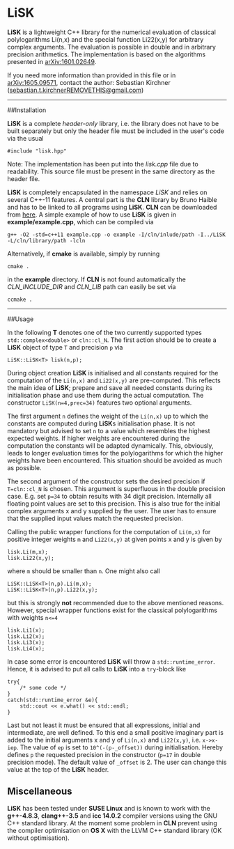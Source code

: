 # LiSK

**LiSK** is a lightweight C++ library for the numerical evaluation of classical polylogarithms Li(n,x) and the special function Li22(x,y) for arbitrary complex arguments. The evaluation is possible in double and in arbitrary precision arithmetics. The implementation is based on the algorithms presented in [arXiv:1601.02649](http://arxiv.org/abs/1601.02649).

If you need more information than provided in this file or in [arXiv:1605.09571](http://arxiv.org/abs/1605.09571), contact the author:
Sebastian Kirchner (sebastian.t.kirchnerREMOVETHIS@gmail.com)

---

##Installation

**LiSK** is a complete _header-only_ library, i.e. the library does not have to be built separately but only the header file must be included in the user's code via the usual

	#include "lisk.hpp"

Note: The implementation has been put into the _lisk.cpp_ file due to readability. This source file must be present in the same directory as the header file.

**LiSK** is completely encapsulated in the namespace _LiSK_ and relies on several C++-11 features. A central part is the **CLN** library by Bruno Haible and has to be linked to all programs using **LiSK**. **CLN** can be downloaded from [here](http://www.ginac.de/CLN/).
A simple example of how to use **LiSK** is given in **example/example.cpp**, which can be compiled via

	g++ -O2 -std=c++11 example.cpp -o example -I/cln/inlude/path -I../LiSK -L/cln/library/path -lcln

Alternatively, if **cmake** is available, simply by running

	cmake .
	
in the **example** directory. If **CLN** is not found automatically the _CLN\_INCLUDE\_DIR_ and _CLN\_LIB_ path can easily be set via

	ccmake .

---

##Usage

In the following **T** denotes one of the two currently supported types 
`std::complex<double>` or `cln::cl_N`. The first action should be to create a **LiSK** object of type `T` and precision `p` via
	
	LiSK::LiSK<T> lisk(n,p);
	
During object creation **LiSK** is initialised and all constants required for the computation of the `Li(n,x)` and `Li22(x,y)` are pre-computed. This reflects the main idea of **LiSK**; prepare and save all needed constants during its initialisation phase and use them during the actual computation. The constructor  `LiSK(n=4,prec=34)` features two optional arguments.

The first argument `n` defines the weight of the `Li(n,x)` up to which the constants are computed during **LiSK**s initialisation phase. It is not mandatory but advised to set `n` to a value which resembles the highest expected weights. If higher weights are encountered during the computation the constants will be adapted dynamically. This, obviously, leads to longer evaluation times for the polylogarithms for which the higher weights have been encountered. This situation should be avoided as much as possible.

The second argument of the constructor sets the desired precision if `T=cln::cl_N` is chosen. This argument is superfluous in the double precision case. E.g. set `p=34` to obtain results with 34 digit precision. Internally all floating point values are set to this precision. This is also true for the initial complex arguments x and y supplied by the user. The user has to ensure that the supplied input values match the requested precision.

Calling the public wrapper functions for the computation of `Li(m,x)` for positive integer weights `m` and `Li22(x,y)` at given points x and y is given by

	lisk.Li(m,x);
	lisk.Li22(x,y);
	
where `m` should be smaller than `n`. One might also call

	LiSK::LiSK<T>(n,p).Li(m,x);
	LiSK::LiSK<T>(n,p).Li22(x,y);

but this is strongly **not** recommended due to the above mentioned reasons. However, special wrapper functions exist for the classical polylogarithms with weights `n<=4`

	lisk.Li1(x);
	lisk.Li2(x);
	lisk.Li3(x);
	lisk.Li4(x);
	
In case some error is encountered **LiSK** will throw a `std::runtime_error`. Hence, it is advised to put all calls to **LiSK** into a `try`-block like

	try{
		/* some code */
	}
	catch(std::runtime_error &e){
		std::cout << e.what() << std::endl;
	}
	
Last but not least it must be ensured that all expressions, initial and intermediate, are well defined. To this end a small positive imaginary part is added to the initial arguments x and y of `Li(n,x)` and `Li22(x,y)`, i.e. `x->x-iep`.
The value of `ep` is set to `10^(-(p-_offset))` during initialisation. Hereby defines `p` the requested precision in the constructor (`p=17` in double precision mode). The default value of `_offset` is 2. The user can change this value at the top of the **LiSK** header.

## Miscellaneous

**LiSK** has been tested under **SUSE Linux** and is known to work with the **g++-4.8.3**, **clang++-3.5** and **icc 14.0.2** compiler versions using the GNU C++ standard library. At the moment some problem in **CLN** prevent using the compiler optimisation on **OS X** with the LLVM C++ standard library (OK without optimisation).